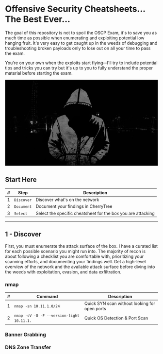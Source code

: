 # Offensive Security Cheatsheets... The Best Ever...
The goal of this repository is not to spoil the OSCP Exam, it's to save you as much time as possible when enumerating and exploiting potential low hanging fruit.  It's very easy to get caught up in the weeds of debugging and troubleshooting broken payloads only to lose out on all your time to pass the exam.

You're on your own when the exploits start flying--I'll try to include potential tips and tricks you can try but it's up to you to fully understand the proper material before starting the exam.

![Hacker](lol_hoody.jpg)

## Start Here
| # | Step | Description |
| --- | --- | --- |
| 1 | `Discover` | Discover what's on the network |
| 2 | `Document` | Document your findings in CherryTree |
| 3 | `Select` | Select the specific cheatsheet for the box you are attacking |

-------------
## 1 - Discover
First, you must enumerate the attack surface of the box.  I have a curated list for each possible scenario you might run into.  The majority of recon is about following a checklist you are comfortable with, prioritizing your scanning efforts, and documenting your findings well.  Get a high-level overview of the network and the available attack surface before diving into the weeds with exploitation, evasion, and data exfiltration. 


### nmap
| # | Command | Description |
| --- | --- | --- |
| 1 | `nmap -sn 10.11.1.0/24` | Quick SYN scan without looking for open ports  |
| 2 | `nmap -sV -O -F --version-light 10.11.1.` | Quick OS Detection & Port Scan  |

### Banner Grabbing


### DNS Zone Transfer

